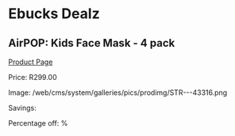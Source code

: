 
# Ebucks Dealz
## AirPOP: Kids Face Mask - 4 pack
[Product Page](https://www.ebucks.com/web/shop/productSelected.do?prodId=1065863126&catId=908607666)

Price: R299.00

Image: /web/cms/system/galleries/pics/prodimg/STR---43316.png

Savings: 

Percentage off: %
	